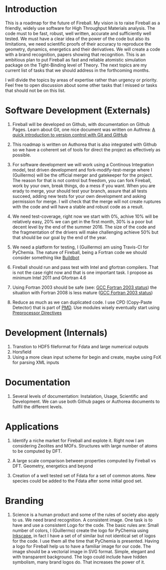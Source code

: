 # Introduction

This is a roadmap for the future of Fireball.
My vision is to raise Fireball as a friendly, widely use software for High Throughput Materials analysis.
The code must to be fast, robust, well written, accurate and sufficiently well tested.
We must have a clear idea of the power of the code but also its limitations, we need scientific proofs
of their accuracy to reproduce the geometry, dynamics, energetics and their derivatives.
We will create a code with a brand recognition, papers showing that recognition. 
This is an ambitious plan to put Fireball as fast and reliable atomistic simulation package on the Tight-Binding 
level of Theory. The next topics are my current list of tasks that we should address in the forthcoming months.

I will divide the topics by areas of expertise rather than urgency or priority. Feel free to open discussion about
some other tasks that I missed or tasks that should not be on this list.


# Software Development (Externals)

  1. Fireball will be developed on Github, with documentation on Github Pages. Learn about Git, one nice document was written on Authrea: [A quick introduction to version control with Git and GitHub](https://www.authorea.com/users/5990/articles/17489)

  1. This roadmap is written on Authorea that is also integrated with Github so we have a coherent set of tools for direct the project as effectively as possible.

  1. For software development we will work using a Continous Integration model, test driven development and fork-modify-test-merge where I (Guillermo) will be the official merger and gatekeeper for the project. The reason for that is not control but freedom, you can fork Fireball, work by your own, break things, do a mess if you want. When you are erady to merge, your should test your branch, assure that all tests succeed, adding new tests for your own development and asking permission for merge. I will check that the merge will not create ruptures with the code and will have a stable and robust code as a result.

  1. We need test-coverage, right now we start with 0%, achive 10% will be relatively easy, 20% we can get in the first month, 30% is a poor but decent level by the end of the summer 2016. The size of the code and the fragmentation of the drivers will make challenging achieve 50% but that should be our goal by the end of the year.

  1. We need a platform for testing, I (Guillermo) am using Travis-CI for PyChemia. The nature of Fireball, being a Fortran code we should consider something like [Buildbot](http://buildbot.org)

  1. Fireball should run and pass test with Intel and gfortran compilers. That is not the case right now and that is one important task. I propose as minimum Intel 2011 and Gfortran 4.6
  
  1. Using Fortran 2003 should be safe (see: [GCC Fortran 2003 status](http://gcc.gnu.org/wiki/Fortran2003Status)) the situation with Fortran 2008 is less mature ([GCC Fortran 2003 status](https://gcc.gnu.org/wiki/Fortran2008Status))

  1. Reduce as much as we can duplicated code. I use CPD (Copy-Paste Detector) that is part of [PMD](http://pmd.github.io). Use modules wisely eventually start using [Preprocessor Directives](https://en.wikipedia.org/wiki/Directive_(programming))


# Development (Internals)

  1. Transtion to HDF5 fileformat for Fdata and large numerical outputs
  1. Horsfield 
  1. Using a more clean input scheme for begin and create, maybe using FoX for parsing XML inputs
  

# Documentation

  1. Several levels of documentation: Instalation, Usage, Scientific and Development. We can use both Github pages or Authorea documents to fullfil the different levels.

# Applications

   1. Identify a niche market for Fireball and explote it. Right now I am considering Zeolites and MOFs. Structures with large number of atoms to be computed by DFT.
   
   1. A large scale comparison between properties computed by Fireball vs DFT. Geometry, energetics and beyond 
   
   1. Creation of a well tested set of Fdata for a set of common atoms. New species could be added to the Fdata after some initial good set.

# Branding

   1. Science is a human product and some of the rules of society also apply to us. We need brand recognition. A consistent image. One task is to have and use a consistent Logo for the code. The basic rules are: Small number of colors, I (Guillermo) create the logo for PyChemia using [Inkscape](https://inkscape.org/en/), in fact I have a set of of similar but not identical set of logos for the code. I use them all the time that PyChemia is presented. Having a logo for Fireball help us to have a familiar image for our code. The image should be a vectorial image in SVG format. Simple, elegant and with transparent background. The logo could include have hidden symbolism, many brand logos do. That increases the power of it.  